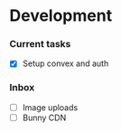 # Development

### Current tasks
- [x] Setup convex and auth

### Inbox
- [ ] Image uploads
- [ ] Bunny CDN
